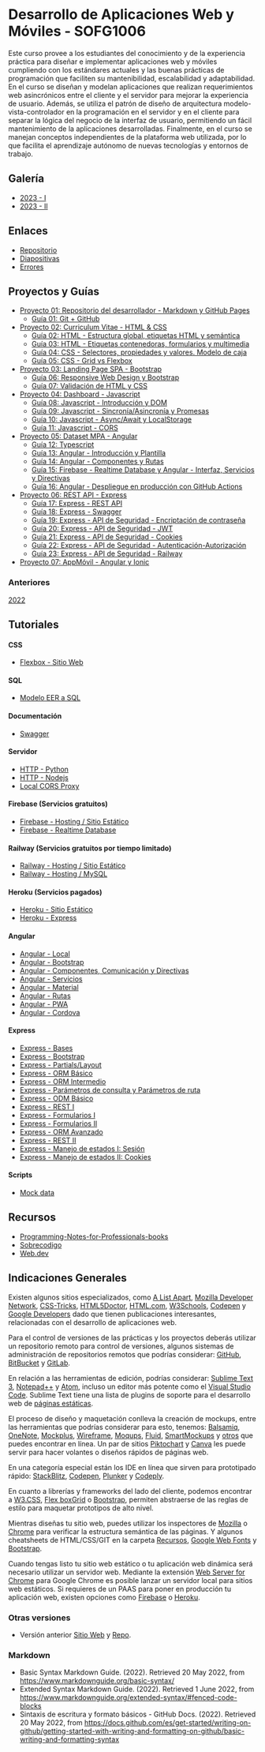# Desarrollo de Aplicaciones Web y Móviles - SOFG1006

Este curso provee a los estudiantes del conocimiento y de la experiencia práctica para diseñar e implementar aplicaciones web y móviles cumpliendo con los estándares actuales y las buenas prácticas de programación que faciliten su mantenibilidad, escalabilidad y adaptabilidad. En el curso se diseñan y modelan aplicaciones que realizan requerimientos web asincrónicos entre el cliente y el servidor para mejorar la experiencia de usuario. Además, se utiliza el patrón de diseño de arquitectura modelo-vista-controlador en la programación en el servidor y en el cliente para separar la lógica del negocio de la interfaz de usuario, permitiendo un fácil mantenimiento de la aplicaciones desarrolladas. Finalmente, en el curso se manejan conceptos independientes de la plataforma web utilizada, por lo que facilita el aprendizaje autónomo de nuevas tecnologías y entornos de trabajo.

## Galería

* [2023 - I](galeria/2023/i)
* [2023 - II](galeria/2023/ii)

## Enlaces

* [Repositorio](https://github.com/DAWFIEC/DAWM)
* [Diapositivas](https://espolec-my.sharepoint.com/:f:/g/personal/aavendan_espol_edu_ec/ErXieD191LpMimWk129PcmcBcjKXdMxXe3ECZ2PedWPKJA?e=RGgzOc)
* [Errores](paginas/errores.md)

## Proyectos y Guías

* [Proyecto 01: Repositorio del desarrollador - Markdown y GitHub Pages](proyectos/2023/proyecto01)
    * [Guía 01: Git + GitHub](guias/2023/guia01)
* [Proyecto 02: Curriculum Vitae - HTML & CSS](proyectos/2023/proyecto02)
    * [Guía 02: HTML - Estructura global, etiquetas HTML y semántica](guias/2023/guia02)
    * [Guía 03: HTML - Etiquetas contenedoras, formularios y multimedia](guias/2023/guia03)
    * [Guía 04: CSS - Selectores, propiedades y valores. Modelo de caja](guias/2023/guia04)
    * [Guía 05: CSS - Grid vs Flexbox](guias/2023/guia05)
* [Proyecto 03: Landing Page SPA - Bootstrap](proyectos/2023/proyecto03)
  * [Guía 06: Responsive Web Design y Bootstrap](guias/2023/guia06)
  * [Guía 07: Validación de HTML y CSS](guias/2023/guia07)
* [Proyecto 04: Dashboard - Javascript](proyectos/2023/proyecto04)
  * [Guía 08: Javascript - Introducción y DOM](guias/2023/guia08)
  * [Guía 09: Javascript - Sincronía/Asincronía y Promesas](guias/2023/guia09)
  * [Guía 10: Javascript - Async/Await y LocalStorage](guias/2023/guia10)
  * [Guía 11: Javascript - CORS](guias/2023/guia11)
* [Proyecto 05: Dataset MPA - Angular](proyectos/2023/proyecto05)
  * [Guía 12: Typescript](guias/2023/guia12)
  * [Guía 13: Angular - Introducción y Plantilla](guias/2023/guia13)
  * [Guía 14: Angular - Componentes y Rutas](guias/2023/guia14)
  * [Guía 15: Firebase - Realtime Database y Angular - Interfaz, Servicios y Directivas](guias/2023/guia15)
  * [Guía 16: Angular - Despliegue en producción con GitHub Actions](guias/2023/guia16)
* [Proyecto 06: REST API - Express](proyectos/2023/proyecto06)
  * [Guía 17: Express - REST API](guias/2023/guia17)
  * [Guía 18: Express - Swagger](guias/2023/guia18)
  * [Guía 19: Express - API de Seguridad - Encriptación de contraseña](guias/2023/guia19)
  * [Guía 20: Express - API de Seguridad - JWT](guias/2023/guia20)
  * [Guía 21: Express - API de Seguridad - Cookies](guias/2023/guia21)
  * [Guía 22: Express - API de Seguridad - Autenticación-Autorización](guias/2023/guia22)
  * [Guía 23: Express - API de Seguridad - Railway](guias/2023/guia23)
* [Proyecto 07: AppMóvil - Angular y Ionic](proyectos/2023/proyecto07)

### Anteriores

[2022](guias/2022.md)

## Tutoriales

#### CSS

* [Flexbox - Sitio Web](tutoriales/diseno_flexbox.md)

#### SQL

* [Modelo EER a SQL](tutoriales/modeloeer_sql.md)

#### Documentación

* [Swagger](tutoriales/swagger.md)

#### Servidor

* [HTTP - Python](tutoriales/python.md)
* [HTTP - Nodejs](tutoriales/nodejs.md)
* [Local CORS Proxy](tutoriales/lcp.md)

#### Firebase (Servicios gratuitos)

* [Firebase - Hosting / Sitio Estático](tutoriales/firebase_hosting_estatico.md)
* [Firebase - Realtime Database](tutoriales/firebase_realtime_database.md)

#### Railway (Servicios gratuitos por tiempo limitado)

* [Railway - Hosting / Sitio Estático](tutoriales/railway_sitio_estatico.md)
* [Railway - Hosting / MySQL](tutoriales/railway_msyql.md)

#### Heroku (Servicios pagados)

* [Heroku - Sitio Estático](tutoriales/heroku_estatico.md)
* [Heroku - Express](tutoriales/heroku_express.md)

#### Angular

* [Angular - Local](tutoriales/angular_local.md)
* [Angular - Bootstrap](tutoriales/angular_bootstrap.md)
* [Angular - Componentes, Comunicación y Directivas](tutoriales/angular_bases.md)
* [Angular - Servicios](tutoriales/angular_servicios.md)
* [Angular - Material](tutoriales/angular_material.md)
* [Angular - Rutas](tutoriales/angular_rutas.md)
* [Angular - PWA](tutoriales/angular_pwa.md)
* [Angular - Cordova](tutoriales/angular_cordova.md)


#### Express

* [Express - Bases](tutoriales/express_bases.md)
* [Express - Bootstrap](tutoriales/express_bootstrap.md)
* [Express - Partials/Layout](tutoriales/express_partials.md)
* [Express - ORM Básico](tutoriales/express_ormbasico.md)
* [Express - ORM Intermedio](tutoriales/express_ormintermedio.md)
* [Express - Parámetros de consulta y Parámetros de ruta](tutoriales/express_pcpr.md)
* [Express - ODM Básico](tutoriales/express_odmbasico.md)
* [Express - REST I](tutoriales/express_rest.md)
* [Express - Formularios I](tutoriales/express_forms1.md)
* [Express - Formularios II](tutoriales/express_forms2.md)
* [Express - ORM Avanzado](tutoriales/express_ormavanzado.md)
* [Express - REST II](tutoriales/express_rest2.md)
* [Express - Manejo de estados I: Sesión](tutoriales/express_estados1.md)
* [Express - Manejo de estados II: Cookies](tutoriales/express_estados1.md)


#### Scripts

* [Mock data](tutoriales/mock_data.md)

## Recursos

* [Programming-Notes-for-Professionals-books](https://github.com/bao-vn/Programming-Notes-for-Professionals-books/tree/master/GoalKicker)
* [Sobrecodigo](https://www.instagram.com/sobrecodigo/)
* [Web.dev](https://web.dev/)


## Indicaciones Generales

Existen algunos sitios especializados, como [A List Apart](https://alistapart.com/), [Mozilla Developer Network](https://developer.mozilla.org/es/), [CSS-Tricks](https://css-tricks.com/), [HTML5Doctor](http://html5doctor.com/), [HTML.com](https://html.com/), [W3Schools](https://www.w3schools.com/tags/default.asp), [Codepen](https://codepen.io/) y [Google Developers](https://developers.google.com/web/?hl=es) dado que tienen publicaciones interesantes, relacionadas con el desarrollo de aplicaciones web. 

Para el control de versiones de las prácticas y los proyectos deberás utilizar un repositorio remoto para control de versiones, algunos sistemas de administración de repositorios remotos que podrías considerar: [GitHub](https://github.com/), [BitBucket](https://bitbucket.org/product) y [GitLab](https://about.gitlab.com/).

En relación a las herramientas de edición, podrías considerar: [Sublime Text 3](https://www.sublimetext.com/3), [Notepad++](https://notepad-plus-plus.org/download/v7.5.8.html) y [Atom](https://www.rollapp.com/app/atom), incluso un editor más potente como el [Visual Studio Code](https://code.visualstudio.com/?wt.mc_id=DX_841432). Sublime Text tiene una lista de plugins de soporte para el desarrollo web de [páginas estáticas](https://tutorialzine.com/2016/10/15-awesome-sublime-text-plugins-for-web-development).

El proceso de diseño y maquetación conlleva la creación de mockups, entre las herramientas que podrías considerar para esto, tenemos: [Balsamiq](https://balsamiq.com/), [OneNote](https://support.office.com/en-us/article/use-wireframe-templates-to-design-websites-and-mobile-apps-2d54dc55-f5c4-49a2-85da-d649eb7fc281), [Mockplus](https://www.mockplus.com/?r=trista), [Wireframe](https://wireframe.cc/), [Moqups](https://moqups.com/), [Fluid](https://www.fluidui.com/), [SmartMockups](https://smartmockups.com/) y [otros](https://www.mockplus.com/blog/post/website-mockup) que puedes encontrar en línea. Un par de sitios [Piktochart](https://piktochart.com/) y [Canva](https://www.canva.com/) les puede servir para hacer volantes o diseños rápidos de páginas web.

En una categoría especial están los IDE en línea que sirven para prototipado rápido: [StackBlitz](https://stackblitz.com/), [Codepen](https://codepen.io/), [Plunker](http://plnkr.co/) y [Codeply](https://www.codeply.com/).

En cuanto a librerías y frameworks del lado del cliente, podemos encontrar a [W3.CSS](https://www.w3schools.com/w3css/default.asp), [Flex boxGrid](http://flexboxgrid.com/) o [Bootstrap](https://getbootstrap.com/), permiten abstraerse de las reglas de estilo para maquetar prototipos de alto nivel.

Mientras diseñas tu sitio web, puedes utilizar los inspectores de [Mozilla](https://developer.mozilla.org/es/docs/Tools/Page_Inspector) o [Chrome](https://developers.google.com/web/tools/chrome-devtools/?utm_source=dcc&utm_medium=redirect&utm_campaign=2018Q2) para verificar la estructura semántica de las páginas. Y algunos cheatsheets de HTML/CSS/GIT en la carpeta <a href="/cheatsheets">Recursos</a>, [Google Web Fonts](https://devhints.io/google-webfonts) y [Bootstrap](https://hackerthemes.com/bootstrap-cheatsheet/).

Cuando tengas listo tu sitio web estático o tu aplicación web dinámica será necesario utilizar un servidor web. Mediante la extensión [Web Server for Chrome](https://chrome.google.com/webstore/detail/web-server-for-chrome/ofhbbkphhbklhfoeikjpcbhemlocgigb?hl=en) para Google Chrome es posible lanzar un servidor local para sitios web estáticos. Si requieres de un PAAS para poner en producción tu aplicación web, existen opciones como [Firebase](https://firebase.google.com/docs/hosting/quickstart?authuser=1) o [Heroku](https://www.heroku.com/).

### Otras versiones

* Versión anterior [Sitio Web](https://dawfiec.github.io/DAWM-old/) y [Repo](https://github.com/DAWFIEC/DAWM-old).

### Markdown

* Basic Syntax Markdown Guide. (2022). Retrieved 20 May 2022, from https://www.markdownguide.org/basic-syntax/
* Extended Syntax Markdown Guide. (2022). Retrieved 1 June 2022, from https://www.markdownguide.org/extended-syntax/#fenced-code-blocks
* Sintaxis de escritura y formato básicos - GitHub Docs. (2022). Retrieved 20 May 2022, from https://docs.github.com/es/get-started/writing-on-github/getting-started-with-writing-and-formatting-on-github/basic-writing-and-formatting-syntax
